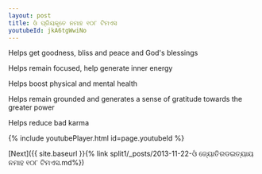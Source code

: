 ```yaml
---
layout: post
title: ଓଁ ପ୍ରିୟକୃତେ ନମାହ ୧୦୮ ଟିମଏସ
youtubeId: jkA6tgWwiNo
---
```

 
 
Helps get goodness, bliss and peace and God's blessings
 
Helps remain focused, help generate inner energy 
 
Helps boost physical and mental health 
 
Helps remain grounded and generates a sense of gratitude towards the greater power 
 
Helps reduce bad karma
 
 
 
 


{% include youtubePlayer.html id=page.youtubeId %}
 
[Next]({{ site.baseurl }}{% link  split1/_posts/2013-11-22-ଓଁ ଜ୍ୟୋତିରଡଇତ୍ୟାୟ ନମାହ ୧୦୮ ଟିମଏସ.md%})
 
